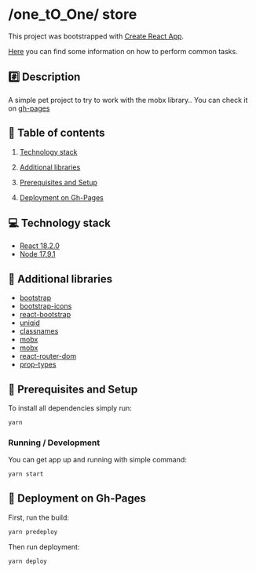 # /one_tO_One/ store

This project was bootstrapped with [Create React App](https://github.com/facebookincubator/create-react-app).

[Here](https://github.com/facebookincubator/create-react-app/blob/master/packages/react-scripts/template/README.md) you can find some information on how to perform common tasks.

## :hash: Description

A simple pet project to try to work with the mobx library.. You can check it on [gh-pages](https://kuba-kola.github.io/one_tO_One/)

## :blue_book: Table of contents

  1. [Technology stack](#computer-technology-stack)

  2. [Additional libraries](#open_book-additional-libraries)

  3. [Prerequisites and Setup](#wrench-prerequisites-and-setup)

  4. [Deployment on Gh-Pages](#satellite-deployment-on-Gh-Pages)

## :computer: Technology stack

- [React 18.2.0](https://reactjs.org/)
- [Node 17.9.1](https://nodejs.org/en/)

## :open_book: Additional libraries

- [bootstrap](https://getbootstrap.com/)
- [bootstrap-icons](https://icons.getbootstrap.com/)
- [react-bootstrap](https://react-bootstrap.netlify.app/)
- [uniqid](https://github.com/adamhalasz/uniqid/)
- [classnames](https://github.com/JedWatson/classnames)
- [mobx](https://mobx.js.org/README.html)
- [mobx](https://mobx.js.org/README.html)
- [react-router-dom](https://reacttraining.com/react-router/web/guides/quick-start)
- [prop-types](https://github.com/facebook/prop-types)

## :wrench: Prerequisites and Setup

To install all dependencies simply run:

```bash
yarn
```

### Running / Development

You can get app up and running with simple command:

```bash
yarn start
```

## :satellite: Deployment on Gh-Pages

First, run the build:

```bash
yarn predeploy
```

Then run deployment:

```bash
yarn deploy
```
